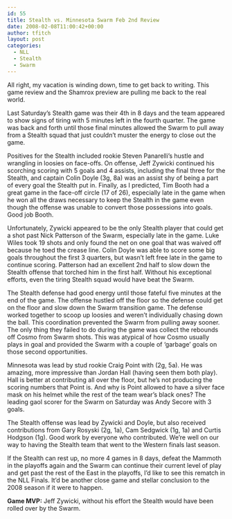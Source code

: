 ```yaml
---
id: 55
title: Stealth vs. Minnesota Swarm Feb 2nd Review
date: 2008-02-08T11:00:42+00:00
author: tfitch
layout: post
categories:
  - NLL
  - Stealth
  - Swarm
---
```

All right, my vacation is winding down, time to get back to writing. This game review and the Shamrox preview are pulling me back to the real world.

Last Saturday&#8217;s Stealth game was their 4th in 8 days and the team appeared to show signs of tiring with 5 minutes left in the fourth quarter. The game was back and forth until those final minutes allowed the Swarm to pull away from a Stealth squad that just couldn&#8217;t muster the energy to close out the game.

Positives for the Stealth included rookie Steven Panarelli&#8217;s hustle and wrangling in loosies on face-offs. On offense, Jeff Zywicki continued his scorching scoring with 5 goals and 4 assists, including the final three for the Stealth, and captain Colin Doyle (3g, 8a) was an assist shy of being a part of every goal the Stealth put in. Finally, as I predicted, Tim Booth had a great game in the face-off circle (17 of 26), especially late in the game when he won all the draws necessary to keep the Stealth in the game even though the offense was unable to convert those possessions into goals. Good job Booth.

Unfortunately, Zywicki appeared to be the only Stealth player that could get a shot past Nick Patterson of the Swarm, especially late in the game. Luke Wiles took 19 shots and only found the net on one goal that was waived off because he toed the crease line. Colin Doyle was able to score some big goals throughout the first 3 quarters, but wasn&#8217;t left free late in the game to continue scoring. Patterson had an excellent 2nd half to slow down the Stealth offense that torched him in the first half. Without his exceptional efforts, even the tiring Stealth squad would have beat the Swarm.

The Stealth defense had good energy until those fateful five minutes at the end of the game. The offense hustled off the floor so the defense could get on the floor and slow down the Swarm transition game. The defense worked together to scoop up loosies and weren&#8217;t individually chasing down the ball. This coordination prevented the Swarm from pulling away sooner. The only thing they failed to do during the game was collect the rebounds off Cosmo from Swarm shots. This was atypical of how Cosmo usually plays in goal and provided the Swarm with a couple of &#8216;garbage&#8217; goals on those second opportunities.

Minnesota was lead by stud rookie Craig Point with (2g, 5a). He was amazing, more impressive than Jordan Hall (having seen them both play). Hall is better at contributing all over the floor, but he&#8217;s not producing the scoring numbers that Point is. And why is Point allowed to have a silver face mask on his helmet while the rest of the team wear&#8217;s black ones? The leading gaol scorer for the Swarm on Saturday was Andy Secore with 3 goals.

The Stealth offense was lead by Zywicki and Doyle, but also received contributions from Gary Rosyski (2g, 1a), Cam Sedgwick (1g, 1a) and Curtis Hodgson (1g). Good work by everyone who contributed. We&#8217;re well on our way to having the Stealth team that went to the Western finals last season.

If the Stealth can rest up, no more 4 games in 8 days, defeat the Mammoth in the playoffs again and the Swarm can continue their current level of play and get past the rest of the East in the playoffs, I&#8217;d like to see this rematch in the NLL Finals. It&#8217;d be another close game and stellar conclusion to the 2008 season if it were to happen.

**Game MVP:** Jeff Zywicki, without his effort the Stealth would have been rolled over by the Swarm.
